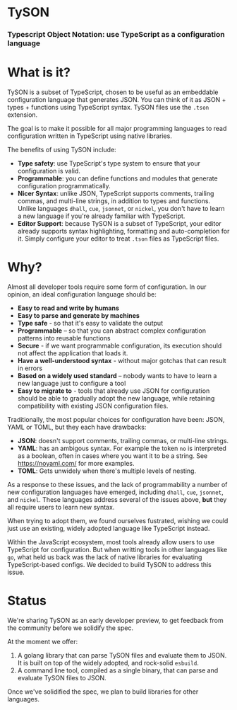 # TySON
### Typescript Object Notation: use TypeScript as a configuration language

# What is it?
TySON is a subset of TypeScript, chosen to be useful as an embeddable configuration
language that generates JSON. You can think of it as JSON + types + functions using
TypeScript syntax. TySON files use the `.tson` extension.

The goal is to make it possible for all major programming languages to read
configuration written in TypeScript using native libraries.

The benefits of using TySON include:
- **Type safety**: use TypeScript's type system to ensure that your configuration
  is valid.
- **Programmable**: you can define functions and modules that generate configuration
  programmatically.
- **Nicer Syntax**: unlike JSON, TypeScript supports comments, trailing commas,
  and multi-line strings, in addition to types and functions. Unlike languages
  `dhall`, `cue`, `jsonnet`, or `nickel`, you don't have to learn a new language
  if you're already familiar with TypeScript.
- **Editor Support**: because TySON is a subset of TypeScript, your editor already
  supports syntax highlighting, formatting and auto-completion for it. Simply
  configure your editor to treat `.tson` files as TypeScript files.

# Why?
Almost all developer tools require some form of configuration. In our opinion,
an ideal configuration language should be:
+ **Easy to read and write by humans**
+ **Easy to parse and generate by machines**
+ **Type safe** - so that it's easy to validate the output
+ **Programmable** – so that you can abstract complex configuration patterns
  into reusable functions
+ **Secure** - if we want programmable configuration, its execution should
  not affect the application that loads it.
+ **Have a well-understood syntax** - without major gotchas that can result in errors
+ **Based on a widely used standard** – nobody wants to have to learn a new
  language just to configure a tool
+ **Easy to migrate to** - tools that already use JSON for configuration should
  be able to gradually adopt the new language, while retaining compatibility
  with existing JSON configuration files.

Traditionally, the most popular choices for configuration have been: JSON, YAML
or TOML, but they each have drawbacks:
+ **JSON**: doesn't support comments, trailing commas, or multi-line strings.
+ **YAML**: has an ambigous syntax. For example the token `no` is interpreted
  as a boolean, often in cases where you want it to be a string. See
  https://noyaml.com/ for more examples.
+ **TOML**: Gets unwidely when there's multiple levels of nesting.

As a response to these issues, and the lack of programmability a number of new configuration languages have emerged, including `dhall`, `cue`, `jsonnet`, and
`nickel`. These languages address several of the issues above, **but** they all
require users to learn new syntax.

When trying to adopt them, we found ourselves fustrated, wishing we could just
use an existing, widely adopted language like TypeScript instead.

Within the JavaScript ecosystem, most tools already allow users to use TypeScript
for configuration. But when writting tools in other languages like `go`, what held
us back was the lack of native libraries for evaluating TypeScript-based
configs. We decided to build TySON to address this issue.

# Status
We're sharing TySON as an early developer preview, to get feedback from the
community before we solidify the spec.

At the moment we offer:
1. A golang library that can parse TySON files and evaluate them to JSON.
   It is built on top of the widely adopted, and rock-solid `esbuild`.
2. A command line tool, compiled as a single binary, that can parse and
   evaluate TySON files to JSON.

Once we've solidified the spec, we plan to build libraries for other languages.